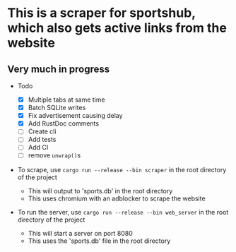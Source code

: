 # This is a scraper for sportshub, which also gets active links from the website

## Very much in progress

- Todo

  - [x] Multiple tabs at same time
  - [x] Batch SQLite writes
  - [x] Fix advertisement causing delay
  - [x] Add RustDoc comments
  - [ ] Create cli
  - [ ] Add tests
  - [ ] Add CI
  - [ ] remove `unwrap()`s

- To scrape, use `cargo run --release --bin scraper` in the root directory of the project

  - This will output to 'sports.db' in the root directory
  - This uses chromium with an adblocker to scrape the website

- To run the server, use `cargo run --release --bin web_server` in the root directory of the project
  - This will start a server on port 8080
  - This uses the 'sports.db' file in the root directory
